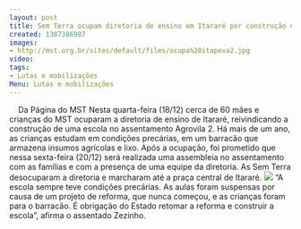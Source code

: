 ```yaml
---
layout: post
title: Sem Terra ocupam diretoria de ensino em Itararé por construção de escola
created: 1387386987
images:
- http://mst.org.br/sites/default/files/ocupa%20itapeva2.jpg
video: 
tags:
- Lutas e mobilizações
Menu: Lutas e mobilizações
---
```



 
 
Da Página do MST
Nesta quarta-feira (18/12) cerca de 60 mães e crianças do MST  ocuparam a diretoria de ensino de Itararé, reivindicando a construção de  uma escola no assentamento Agrovila 2. Há mais de um ano, as crianças  estudam em condições precárias, em um barracão que armazena insumos  agrícolas e lixo.
Após a ocupação, foi prometido que nessa  sexta-feira (20/12) será realizada uma assembleia no assentamento com  as famílias e com a presença de uma equipe da diretoria. As Sem Terra desocuparam a diretoria e marcharam até a  praça central de Itararé.
![](http://mst.org.br/sites/default/files/ocupa%20itapeva2.jpg)
“A escola sempre teve condições  precárias. As aulas foram suspensas por causa de um projeto de reforma,  que nunca começou, e as crianças foram para o barracão. É obrigação do  Estado retomar a reforma e construir a escola”, afirma o assentado  Zezinho.
